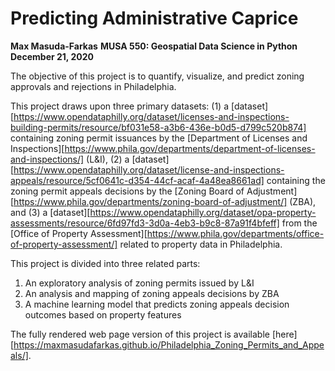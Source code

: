 # Predicting Administrative Caprice

**Max Masuda-Farkas**
**MUSA 550: Geospatial Data Science in Python**
**December 21, 2020**

The objective of this project is to quantify, visualize, and predict zoning approvals and rejections in Philadelphia.

This project draws upon three primary datasets: (1) a [dataset][https://www.opendataphilly.org/dataset/licenses-and-inspections-building-permits/resource/bf031e58-a3b6-436e-b0d5-d799c520b874] containing zoning permit issuances by the [Department of Licenses and Inspections][https://www.phila.gov/departments/department-of-licenses-and-inspections/] (L&I), (2) a [dataset][https://www.opendataphilly.org/dataset/license-and-inspections-appeals/resource/5cf0641c-d354-44cf-acaf-4a48ea8661ad] containing the zoning permit appeals decisions by the [Zoning Board of Adjustment][https://www.phila.gov/departments/zoning-board-of-adjustment/] (ZBA), and (3) a [dataset][https://www.opendataphilly.org/dataset/opa-property-assessments/resource/6fd97fd3-3d0a-4eb3-b9c8-87a91f4bfeff] from the [Office of Property Assessment][https://www.phila.gov/departments/office-of-property-assessment/] related to property data in Philadelphia.

This project is divided into three related parts:

1. An exploratory analysis of zoning permits issued by L&I
2. An analysis and mapping of zoning appeals decisions by ZBA
3. A machine learning model that predicts zoning appeals decision outcomes based on property features

The fully rendered web page version of this project is available [here][https://maxmasudafarkas.github.io/Philadelphia_Zoning_Permits_and_Appeals/].

